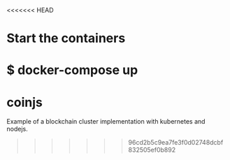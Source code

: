 <<<<<<< HEAD
# Start the containers

$ docker-compose up
=======
# coinjs
Example of a blockchain cluster  implementation with kubernetes and nodejs.
>>>>>>> 96cd2b5c9ea7fe3f0d02748dcbf832505ef0b892
